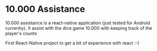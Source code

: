 # 10.000 Assistance

10.000 assistance is a react-native application (just tested for Android currently). It assist with the dice game 10.000 with keeping track of the player's counts

First React-Native project to get a bit of experience with react :-) 
